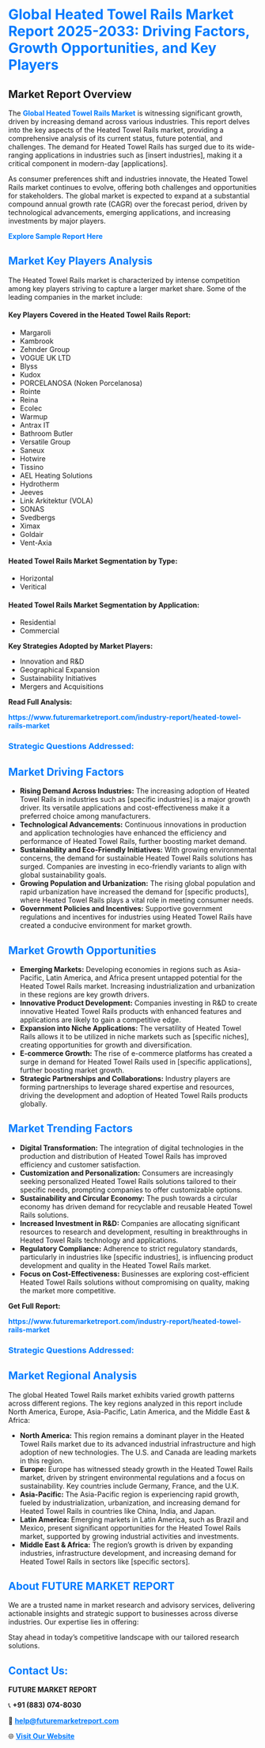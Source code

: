 <h1 style="color: #007BFF;">Global Heated Towel Rails Market Report 2025-2033: Driving Factors, Growth Opportunities, and Key Players</h1>

<section id="overview">
<h2>Market Report Overview</h2>
<p>The <a href="https://www.futuremarketreport.com/industry-report/heated-towel-rails-market" style="color: #007BFF; text-decoration: none;"><strong>Global Heated Towel Rails Market</strong></a> is witnessing significant growth, driven by increasing demand across various industries. This report delves into the key aspects of the Heated Towel Rails market, providing a comprehensive analysis of its current status, future potential, and challenges. The demand for Heated Towel Rails has surged due to its wide-ranging applications in industries such as [insert industries], making it a critical component in modern-day [applications].</p>
<p>As consumer preferences shift and industries innovate, the Heated Towel Rails market continues to evolve, offering both challenges and opportunities for stakeholders. The global market is expected to expand at a substantial compound annual growth rate (CAGR) over the forecast period, driven by technological advancements, emerging applications, and increasing investments by major players.</p>
</section>

<section id="overview">
<p><a href="https://www.futuremarketreport.com/request-sample/reportId=29119" style="color: #007BFF; text-decoration: none;"><strong>Explore Sample Report Here</strong></a></p>
</section>

<section id="key-players">
<h2 style="color: #007BFF;">Market Key Players Analysis</h2>
<p>The Heated Towel Rails market is characterized by intense competition among key players striving to capture a larger market share. Some of the leading companies in the market include:</p>
<h4>Key Players Covered in the Heated Towel Rails Report:</h4>
<ul><li>Margaroli</li><li>Kambrook</li><li>Zehnder Group</li><li>VOGUE UK LTD</li><li>Blyss</li><li>Kudox</li><li>PORCELANOSA (Noken Porcelanosa)</li><li>Rointe</li><li>Reina</li><li>Ecolec</li><li>Warmup</li><li>Antrax IT</li><li>Bathroom Butler</li><li>Versatile Group</li><li>Saneux</li><li>Hotwire</li><li>Tissino</li><li>AEL Heating Solutions</li><li>Hydrotherm</li><li>Jeeves</li><li>Link Arkitektur (VOLA)</li><li>SONAS</li><li>Svedbergs</li><li>Ximax</li><li>Goldair</li><li>Vent-Axia</li></ul>
<h4>Heated Towel Rails Market Segmentation by Type:</h4>
<ul><li>Horizontal</li><li>Veritical</li></ul>

<h4>Heated Towel Rails Market Segmentation by Application:</h4>
<ul><li>Residential</li><li>Commercial</li></ul>
<p><strong>Key Strategies Adopted by Market Players:</strong></p>
<ul>
<li>Innovation and R&D</li>
<li>Geographical Expansion</li>
<li>Sustainability Initiatives</li>
<li>Mergers and Acquisitions</li>
</ul>
</section>

<section>
<p><strong>Read Full Analysis: </strong></p><a href="https://www.futuremarketreport.com/industry-report/heated-towel-rails-market" style="color: #007BFF; text-decoration: none;"><strong>https://www.futuremarketreport.com/industry-report/heated-towel-rails-market</strong></a>
<h3 style="color: #007BFF;">Strategic Questions Addressed:</h3>
</section>

<section id="driving-factors">
<h2 style="color: #007BFF;">Market Driving Factors</h2>
<ul>
<li><strong>Rising Demand Across Industries:</strong> The increasing adoption of Heated Towel Rails in industries such as [specific industries] is a major growth driver. Its versatile applications and cost-effectiveness make it a preferred choice among manufacturers.</li>
<li><strong>Technological Advancements:</strong> Continuous innovations in production and application technologies have enhanced the efficiency and performance of Heated Towel Rails, further boosting market demand.</li>
<li><strong>Sustainability and Eco-Friendly Initiatives:</strong> With growing environmental concerns, the demand for sustainable Heated Towel Rails solutions has surged. Companies are investing in eco-friendly variants to align with global sustainability goals.</li>
<li><strong>Growing Population and Urbanization:</strong> The rising global population and rapid urbanization have increased the demand for [specific products], where Heated Towel Rails plays a vital role in meeting consumer needs.</li>
<li><strong>Government Policies and Incentives:</strong> Supportive government regulations and incentives for industries using Heated Towel Rails have created a conducive environment for market growth.</li>
</ul>
</section>

<section id="growth-opportunities">
<h2 style="color: #007BFF;">Market Growth Opportunities</h2>
<ul>
<li><strong>Emerging Markets:</strong> Developing economies in regions such as Asia-Pacific, Latin America, and Africa present untapped potential for the Heated Towel Rails market. Increasing industrialization and urbanization in these regions are key growth drivers.</li>
<li><strong>Innovative Product Development:</strong> Companies investing in R&D to create innovative Heated Towel Rails products with enhanced features and applications are likely to gain a competitive edge.</li>
<li><strong>Expansion into Niche Applications:</strong> The versatility of Heated Towel Rails allows it to be utilized in niche markets such as [specific niches], creating opportunities for growth and diversification.</li>
<li><strong>E-commerce Growth:</strong> The rise of e-commerce platforms has created a surge in demand for Heated Towel Rails used in [specific applications], further boosting market growth.</li>
<li><strong>Strategic Partnerships and Collaborations:</strong> Industry players are forming partnerships to leverage shared expertise and resources, driving the development and adoption of Heated Towel Rails products globally.</li>
</ul>
</section>

<section id="trending-factors">
<h2 style="color: #007BFF;">Market Trending Factors</h2>
<ul>
<li><strong>Digital Transformation:</strong> The integration of digital technologies in the production and distribution of Heated Towel Rails has improved efficiency and customer satisfaction.</li>
<li><strong>Customization and Personalization:</strong> Consumers are increasingly seeking personalized Heated Towel Rails solutions tailored to their specific needs, prompting companies to offer customizable options.</li>
<li><strong>Sustainability and Circular Economy:</strong> The push towards a circular economy has driven demand for recyclable and reusable Heated Towel Rails solutions.</li>
<li><strong>Increased Investment in R&D:</strong> Companies are allocating significant resources to research and development, resulting in breakthroughs in Heated Towel Rails technology and applications.</li>
<li><strong>Regulatory Compliance:</strong> Adherence to strict regulatory standards, particularly in industries like [specific industries], is influencing product development and quality in the Heated Towel Rails market.</li>
<li><strong>Focus on Cost-Effectiveness:</strong> Businesses are exploring cost-efficient Heated Towel Rails solutions without compromising on quality, making the market more competitive.</li>
</ul>
</section>

<section>
<p><strong>Get Full Report: </strong></p><a href="https://www.futuremarketreport.com/industry-report/heated-towel-rails-market" style="color: #007BFF; text-decoration: none;"><strong>https://www.futuremarketreport.com/industry-report/heated-towel-rails-market</strong></a>
<h3 style="color: #007BFF;">Strategic Questions Addressed:</h3>
</section>


<section id="regional-analysis">
<h2 style="color: #007BFF;">Market Regional Analysis</h2>
<p>The global Heated Towel Rails market exhibits varied growth patterns across different regions. The key regions analyzed in this report include North America, Europe, Asia-Pacific, Latin America, and the Middle East & Africa:</p>
<ul>
<li><strong>North America:</strong> This region remains a dominant player in the Heated Towel Rails market due to its advanced industrial infrastructure and high adoption of new technologies. The U.S. and Canada are leading markets in this region.</li>
<li><strong>Europe:</strong> Europe has witnessed steady growth in the Heated Towel Rails market, driven by stringent environmental regulations and a focus on sustainability. Key countries include Germany, France, and the U.K.</li>
<li><strong>Asia-Pacific:</strong> The Asia-Pacific region is experiencing rapid growth, fueled by industrialization, urbanization, and increasing demand for Heated Towel Rails in countries like China, India, and Japan.</li>
<li><strong>Latin America:</strong> Emerging markets in Latin America, such as Brazil and Mexico, present significant opportunities for the Heated Towel Rails market, supported by growing industrial activities and investments.</li>
<li><strong>Middle East & Africa:</strong> The region’s growth is driven by expanding industries, infrastructure development, and increasing demand for Heated Towel Rails in sectors like [specific sectors].</li>
</ul>
</section>

<footer>
<h2 style="color: #007BFF;">About FUTURE MARKET REPORT</h2>
<p>We are a trusted name in market research and advisory services, delivering actionable insights and strategic support to businesses across diverse industries. Our expertise lies in offering:</p>

<p>Stay ahead in today’s competitive landscape with our tailored research solutions.</p>

<h2 style="color: #007BFF;">Contact Us:</h2>
<p><strong>FUTURE MARKET REPORT</strong></p>
<p>📞 <strong>+91 (883) 074-8030</strong></p>
<p>📧 <strong><a href="mailto:help@futuremarketreport.com" style="color: #007BFF;">help@futuremarketreport.com</a></strong></p>
<p>🌐 <strong><a href="https://www.futuremarketreport.com/" style="color: #007BFF;">Visit Our Website</a></strong></p>
</footer>